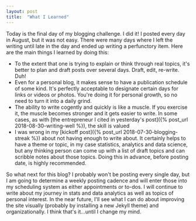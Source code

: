 ```yaml
---
layout: post
title:  "What I Learned"
---
```

Today is the final day of my blogging challenge. I did it! I posted every day in August, but it was not easy.  There were many days where I left the writing until late in the day and ended up writing a perfunctory item. Here are the main things I learned by doing this:

- To the extent that one is trying to explain or think through real topics, it's better to plan and draft posts over several days. Draft, edit, re-write. Duh!
- Even for a personal blog, it makes sense to have a publication schedule of some kind. It's perfectly acceptable to designate certain days for links or videos or photos. You're doing it for personal growth, so no need to turn it into a daily grind.
- The ability to write cogently and quickly is like a muscle. If you exercise it, the muscle becomes stronger and it gets easier to write. In some cases, as with [the entrepreneur I cited in yesterday's post]({% post_url 2018-08-30-writing-well %}), the skill is valued
- I was wrong in my [kickoff post]({% post_url 2018-07-30-blogging-streak %}) about not having enough to write about. It certainly helps to have a theme or topic, in my case statistics, analytics and data science, but any thinking person can come up with a list of draft topics and can scribble notes about those topics. Doing this in advance, before posting date, is highly recommended.

So what next for this blog?  I probably won't be posting every single day, but I am going to determine a weekly posting cadence and will enter those into my scheduling system as either appointments or to-dos. I will continue to write about my journey in stats and data analytics as well as topics of personal interest.  In the near future, I'll see what I can do about improving the site visually (probably by installing a new Jekyll theme) and organizationally. I think that's it...until I change my mind.
